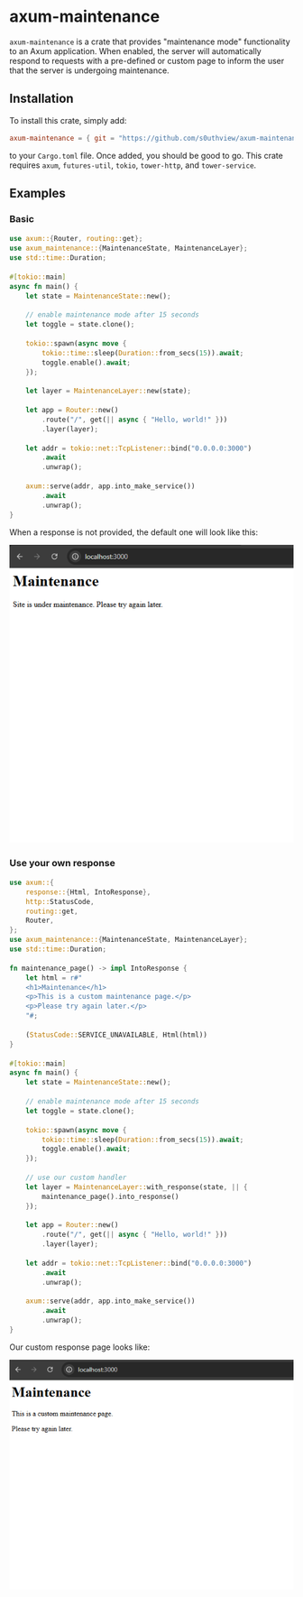 # axum-maintenance
`axum-maintenance` is a crate that provides "maintenance mode" functionality to an Axum application. When enabled, the server will automatically respond to requests with a pre-defined or custom page to inform the user that the server is undergoing maintenance.
## Installation
To install this crate, simply add:
```toml
axum-maintenance = { git = "https://github.com/s0uthview/axum-maintenance.git" }
```
to your `Cargo.toml` file. Once added, you should be good to go. This crate requires `axum`, `futures-util`, `tokio`, `tower-http`, and `tower-service`.
## Examples
### Basic
```rust
use axum::{Router, routing::get};
use axum_maintenance::{MaintenanceState, MaintenanceLayer};
use std::time::Duration;

#[tokio::main]
async fn main() {
    let state = MaintenanceState::new();

    // enable maintenance mode after 15 seconds
    let toggle = state.clone();

    tokio::spawn(async move {
        tokio::time::sleep(Duration::from_secs(15)).await;
        toggle.enable().await;
    });

    let layer = MaintenanceLayer::new(state);

    let app = Router::new()
        .route("/", get(|| async { "Hello, world!" }))
        .layer(layer);

    let addr = tokio::net::TcpListener::bind("0.0.0.0:3000")
        .await
        .unwrap();

    axum::serve(addr, app.into_make_service())
        .await
        .unwrap();
}
```
When a response is not provided, the default one will look like this:

![A web page stating "Site is under maintenance. Please try again later."](/assets/example1.png "Example Site 1")
### Use your own response
```rust
use axum::{
    response::{Html, IntoResponse},
    http::StatusCode,
    routing::get,
    Router,
};
use axum_maintenance::{MaintenanceState, MaintenanceLayer};
use std::time::Duration;

fn maintenance_page() -> impl IntoResponse {
    let html = r#"
    <h1>Maintenance</h1>
    <p>This is a custom maintenance page.</p>
    <p>Please try again later.</p>
    "#;

    (StatusCode::SERVICE_UNAVAILABLE, Html(html))
}

#[tokio::main]
async fn main() {
    let state = MaintenanceState::new();

    // enable maintenance mode after 15 seconds
    let toggle = state.clone();

    tokio::spawn(async move {
        tokio::time::sleep(Duration::from_secs(15)).await;
        toggle.enable().await;
    });

    // use our custom handler
    let layer = MaintenanceLayer::with_response(state, || {
        maintenance_page().into_response()
    });

    let app = Router::new()
        .route("/", get(|| async { "Hello, world!" }))
        .layer(layer);

    let addr = tokio::net::TcpListener::bind("0.0.0.0:3000")
        .await
        .unwrap();

    axum::serve(addr, app.into_make_service())
        .await
        .unwrap();
}
```
Our custom response page looks like:

![A web page stating "This is a custom maintenance page. Please try again later.](/assets/example2.png "Example Site 2")